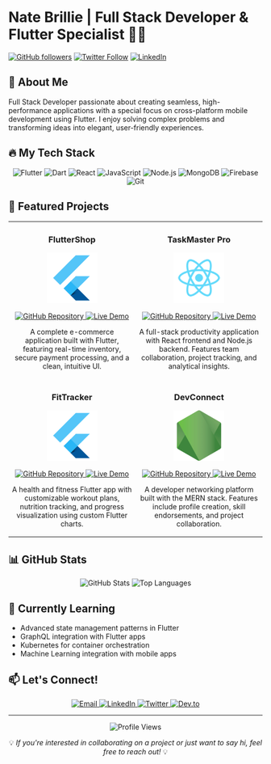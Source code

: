 # Nate Brillie | Full Stack Developer & Flutter Specialist 👨‍💻

[![GitHub followers](https://img.shields.io/github/followers/BrilliesNate?style=social)](https://github.com/BrilliesNate)
[![Twitter Follow](https://img.shields.io/twitter/follow/YourTwitterHandle?style=social)](https://twitter.com/YourTwitterHandle)
[![LinkedIn](https://img.shields.io/badge/LinkedIn-Connect-blue)](https://linkedin.com/in/YourLinkedInProfile)

## 👋 About Me

Full Stack Developer passionate about creating seamless, high-performance applications with a special focus on cross-platform mobile development using Flutter. I enjoy solving complex problems and transforming ideas into elegant, user-friendly experiences.

## 🔥 My Tech Stack

<div align="center">
  
![Flutter](https://img.shields.io/badge/Flutter-02569B?style=for-the-badge&logo=flutter&logoColor=white)
![Dart](https://img.shields.io/badge/Dart-0175C2?style=for-the-badge&logo=dart&logoColor=white)
![React](https://img.shields.io/badge/React-20232A?style=for-the-badge&logo=react&logoColor=61DAFB)
![JavaScript](https://img.shields.io/badge/JavaScript-323330?style=for-the-badge&logo=javascript&logoColor=F7DF1E)
![Node.js](https://img.shields.io/badge/Node.js-339933?style=for-the-badge&logo=nodedotjs&logoColor=white)
![MongoDB](https://img.shields.io/badge/MongoDB-4EA94B?style=for-the-badge&logo=mongodb&logoColor=white)
![Firebase](https://img.shields.io/badge/Firebase-FFCA28?style=for-the-badge&logo=firebase&logoColor=black)
![Git](https://img.shields.io/badge/Git-F05032?style=for-the-badge&logo=git&logoColor=white)

</div>

## 📱 Featured Projects

<table>
  <tr>
    <td width="50%">
      <h3 align="center">FlutterShop</h3>
      <div align="center">
        <a href="https://github.com/BrilliesNate/project1" target="_blank">
          <img src="https://raw.githubusercontent.com/github/explore/80688e429a7d4ef2fca1e82350fe8e3517d3494d/topics/flutter/flutter.png" width="100" alt="FlutterShop App"/>
        </a>
        <p>
          <a href="https://github.com/BrilliesNate/project1" target="_blank">
            <img src="https://img.shields.io/badge/Code-4A4A4A?style=flat-square&logo=github" alt="GitHub Repository"/>
          </a>
          <a href="https://yourdeployedapp.com" target="_blank">
            <img src="https://img.shields.io/badge/Live-4A4A4A?style=flat-square&logo=google-chrome" alt="Live Demo"/>
          </a>
        </p>
        <p>A complete e-commerce application built with Flutter, featuring real-time inventory, secure payment processing, and a clean, intuitive UI.</p>
      </div>
    </td>
    <td width="50%">
      <h3 align="center">TaskMaster Pro</h3>
      <div align="center">
        <a href="https://github.com/BrilliesNate/project2" target="_blank">
          <img src="https://raw.githubusercontent.com/github/explore/80688e429a7d4ef2fca1e82350fe8e3517d3494d/topics/react/react.png" width="100" alt="TaskMaster Pro"/>
        </a>
        <p>
          <a href="https://github.com/BrilliesNate/project2" target="_blank">
            <img src="https://img.shields.io/badge/Code-4A4A4A?style=flat-square&logo=github" alt="GitHub Repository"/>
          </a>
          <a href="https://yourdeployedapp.com" target="_blank">
            <img src="https://img.shields.io/badge/Live-4A4A4A?style=flat-square&logo=google-chrome" alt="Live Demo"/>
          </a>
        </p>
        <p>A full-stack productivity application with React frontend and Node.js backend. Features team collaboration, project tracking, and analytical insights.</p>
      </div>
    </td>
  </tr>
  <tr>
    <td width="50%">
      <h3 align="center">FitTracker</h3>
      <div align="center">
        <a href="https://github.com/BrilliesNate/project3" target="_blank">
          <img src="https://raw.githubusercontent.com/github/explore/80688e429a7d4ef2fca1e82350fe8e3517d3494d/topics/flutter/flutter.png" width="100" alt="FitTracker App"/>
        </a>
        <p>
          <a href="https://github.com/BrilliesNate/project3" target="_blank">
            <img src="https://img.shields.io/badge/Code-4A4A4A?style=flat-square&logo=github" alt="GitHub Repository"/>
          </a>
          <a href="https://yourdeployedapp.com" target="_blank">
            <img src="https://img.shields.io/badge/Live-4A4A4A?style=flat-square&logo=google-chrome" alt="Live Demo"/>
          </a>
        </p>
        <p>A health and fitness Flutter app with customizable workout plans, nutrition tracking, and progress visualization using custom Flutter charts.</p>
      </div>
    </td>
    <td width="50%">
      <h3 align="center">DevConnect</h3>
      <div align="center">
        <a href="https://github.com/BrilliesNate/project4" target="_blank">
          <img src="https://raw.githubusercontent.com/github/explore/80688e429a7d4ef2fca1e82350fe8e3517d3494d/topics/nodejs/nodejs.png" width="100" alt="DevConnect Platform"/>
        </a>
        <p>
          <a href="https://github.com/BrilliesNate/project4" target="_blank">
            <img src="https://img.shields.io/badge/Code-4A4A4A?style=flat-square&logo=github" alt="GitHub Repository"/>
          </a>
          <a href="https://yourdeployedapp.com" target="_blank">
            <img src="https://img.shields.io/badge/Live-4A4A4A?style=flat-square&logo=google-chrome" alt="Live Demo"/>
          </a>
        </p>
        <p>A developer networking platform built with the MERN stack. Features include profile creation, skill endorsements, and project collaboration.</p>
      </div>
    </td>
  </tr>
</table>

## 📊 GitHub Stats

<div align="center">
  <img src="https://github-readme-stats.vercel.app/api?username=BrilliesNate&show_icons=true&theme=radical" alt="GitHub Stats" height="170" />
  <img src="https://github-readme-stats.vercel.app/api/top-langs/?username=BrilliesNate&layout=compact&theme=radical" alt="Top Languages" height="170" />
</div>

## 🌱 Currently Learning

- Advanced state management patterns in Flutter
- GraphQL integration with Flutter apps
- Kubernetes for container orchestration
- Machine Learning integration with mobile apps

## 📫 Let's Connect!

<div align="center">
  <a href="mailto:your.email@example.com">
    <img src="https://img.shields.io/badge/Email-D14836?style=for-the-badge&logo=gmail&logoColor=white" alt="Email"/>
  </a>
  <a href="https://linkedin.com/in/YourLinkedInProfile">
    <img src="https://img.shields.io/badge/LinkedIn-0077B5?style=for-the-badge&logo=linkedin&logoColor=white" alt="LinkedIn"/>
  </a>
  <a href="https://twitter.com/YourTwitterHandle">
    <img src="https://img.shields.io/badge/Twitter-1DA1F2?style=for-the-badge&logo=twitter&logoColor=white" alt="Twitter"/>
  </a>
  <a href="https://dev.to/YourDevToProfile">
    <img src="https://img.shields.io/badge/dev.to-0A0A0A?style=for-the-badge&logo=dev.to&logoColor=white" alt="Dev.to"/>
  </a>
</div>

---

<div align="center">
  <img src="https://komarev.com/ghpvc/?username=BrilliesNate&color=blueviolet&style=flat-square&label=Profile+Views" alt="Profile Views"/>
  <p>💡 <i>If you're interested in collaborating on a project or just want to say hi, feel free to reach out!</i> 💡</p>
</div>
